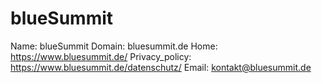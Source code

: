 
# blueSummit

Name: blueSummit
Domain: bluesummit.de
Home: https://www.bluesummit.de/
Privacy_policy: https://www.bluesummit.de/datenschutz/
Email: kontakt@bluesummit.de

